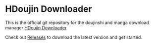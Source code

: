 # HDoujin Downloader

This is the official git repository for the doujinshi and manga download manager [HDoujin Downloader](https://doujindownloader.com/). 

Check out [Releases](https://github.com/HDoujinDownloader/HDoujin-Downloader/releases) to download the latest version and get started.
